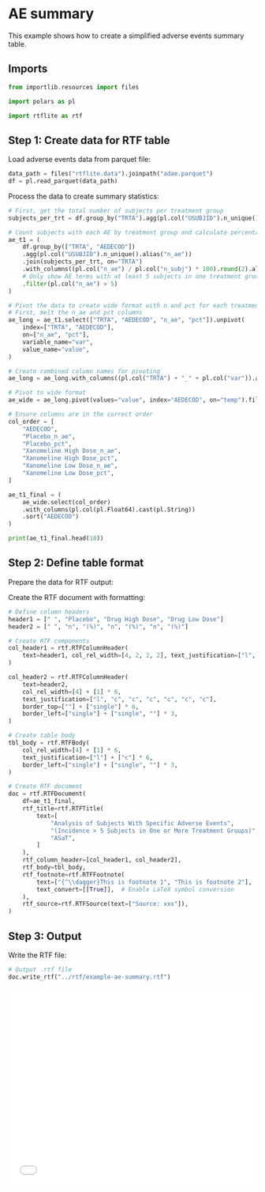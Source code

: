 # AE summary


<!-- `.md` and `.py` files are generated from the `.qmd` file. Please edit that file. -->

This example shows how to create a simplified adverse events summary
table.

## Imports

``` python
from importlib.resources import files

import polars as pl

import rtflite as rtf
```

## Step 1: Create data for RTF table

Load adverse events data from parquet file:

``` python
data_path = files("rtflite.data").joinpath("adae.parquet")
df = pl.read_parquet(data_path)
```

Process the data to create summary statistics:

``` python
# First, get the total number of subjects per treatment group
subjects_per_trt = df.group_by("TRTA").agg(pl.col("USUBJID").n_unique().alias("n_subj"))

# Count subjects with each AE by treatment group and calculate percentages
ae_t1 = (
    df.group_by(["TRTA", "AEDECOD"])
    .agg(pl.col("USUBJID").n_unique().alias("n_ae"))
    .join(subjects_per_trt, on="TRTA")
    .with_columns((pl.col("n_ae") / pl.col("n_subj") * 100).round(2).alias("pct"))
    # Only show AE terms with at least 5 subjects in one treatment group
    .filter(pl.col("n_ae") > 5)
)

# Pivot the data to create wide format with n and pct for each treatment
# First, melt the n_ae and pct columns
ae_long = ae_t1.select(["TRTA", "AEDECOD", "n_ae", "pct"]).unpivot(
    index=["TRTA", "AEDECOD"],
    on=["n_ae", "pct"],
    variable_name="var",
    value_name="value",
)

# Create combined column names for pivoting
ae_long = ae_long.with_columns((pl.col("TRTA") + "_" + pl.col("var")).alias("temp"))

# Pivot to wide format
ae_wide = ae_long.pivot(values="value", index="AEDECOD", on="temp").fill_null(0)

# Ensure columns are in the correct order
col_order = [
    "AEDECOD",
    "Placebo_n_ae",
    "Placebo_pct",
    "Xanomeline High Dose_n_ae",
    "Xanomeline High Dose_pct",
    "Xanomeline Low Dose_n_ae",
    "Xanomeline Low Dose_pct",
]

ae_t1_final = (
    ae_wide.select(col_order)
    .with_columns(pl.col(pl.Float64).cast(pl.String))
    .sort("AEDECOD")
)

print(ae_t1_final.head(10))
```

## Step 2: Define table format

Prepare the data for RTF output:

Create the RTF document with formatting:

``` python
# Define column headers
header1 = [" ", "Placebo", "Drug High Dose", "Drug Low Dose"]
header2 = [" ", "n", "(%)", "n", "(%)", "n", "(%)"]

# Create RTF components
col_header1 = rtf.RTFColumnHeader(
    text=header1, col_rel_width=[4, 2, 2, 2], text_justification=["l", "c", "c", "c"]
)

col_header2 = rtf.RTFColumnHeader(
    text=header2,
    col_rel_width=[4] + [1] * 6,
    text_justification=["l", "c", "c", "c", "c", "c", "c"],
    border_top=[""] + ["single"] * 6,
    border_left=["single"] + ["single", ""] * 3,
)

# Create table body
tbl_body = rtf.RTFBody(
    col_rel_width=[4] + [1] * 6,
    text_justification=["l"] + ["c"] * 6,
    border_left=["single"] + ["single", ""] * 3,
)

# Create RTF document
doc = rtf.RTFDocument(
    df=ae_t1_final,
    rtf_title=rtf.RTFTitle(
        text=[
            "Analysis of Subjects With Specific Adverse Events",
            "(Incidence > 5 Subjects in One or More Treatment Groups)",
            "ASaT",
        ]
    ),
    rtf_column_header=[col_header1, col_header2],
    rtf_body=tbl_body,
    rtf_footnote=rtf.RTFFootnote(
        text=["{^\\dagger}This is footnote 1", "This is footnote 2"],
        text_convert=[[True]],  # Enable LaTeX symbol conversion
    ),
    rtf_source=rtf.RTFSource(text=["Source: xxx"]),
)
```

## Step 3: Output

Write the RTF file:

``` python
# Output .rtf file
doc.write_rtf("../rtf/example-ae-summary.rtf")
```

<embed src="../pdf/example-ae-summary.pdf" style="width:100%; height:400px" type="application/pdf">
